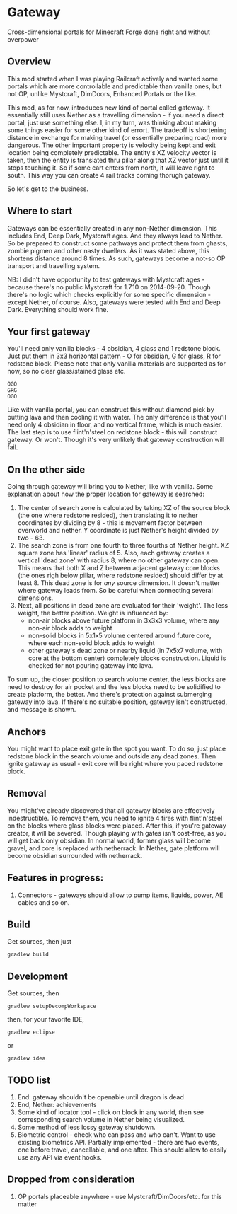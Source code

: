 Gateway
=======

Cross-dimensional portals for Minecraft Forge done right and without overpower

## Overview

This mod started when I was playing Railcraft actively and wanted some portals which are more controllable and predictable than vanilla ones, but not OP, unlike Mystcraft, DimDoors, Enhanced Portals or the like.

This mod, as for now, introduces new kind of portal called gateway. It essentially still uses Nether as a travelling dimension - if you need a direct portal, just use something else. I, in my turn, was thinking about making some things easier for some other kind of errort.
The tradeoff is shortening distance in exchange for making travel (or essentially preparing road) more dangerous.
The other important property is velocity being kept and exit location being completely predictable. The entity's XZ velocity vector is taken, then the entity is translated thru pillar along that XZ vector just until it stops touching it. So if some cart enters from north, it will leave right to south. This way you can create 4 rail tracks coming thorugh gateway.

So let's get to the business.

## Where to start

Gateways can be essentially created in any non-Nether dimension. This includes End, Deep Dark, Mystcraft ages.
And they always lead to Nether. So be prepared to construct some pathways and protect them from ghasts, zombie pigmen and other nasty dwellers.
As it was stated above, this shortens distance around 8 times. As such, gateways become a not-so OP transport and travelling system.

NB: I didn't have opportunity to test gateways with Mystcraft ages - because there's no public Mystcraft for 1.7.10 on 2014-09-20.
Though there's no logic which checks explicitly for some specific dimension - except Nether, of course.
Also, gateways were tested with End and Deep Dark. Everything should work fine.

## Your first gateway

You'll need only vanilla blocks - 4 obsidian, 4 glass and 1 redstone block.
Just put them in 3x3 horizontal pattern - O for obsidian, G for glass, R for redstone block. Please note that only vanilla materials are supported as for now, so no clear glass/stained glass etc.
```
OGO
GRG
OGO
```

Like with vanilla portal, you can construct this without diamond pick by putting lava and then cooling it with water. The only difference is that you'll need only 4 obsidian in floor, and no vertical frame, which is much easier.
The last step is to use flint'n'steel on redstone block - this will construct gateway. Or won't. Though it's very unlikely that gateway construction will fail.

## On the other side

Going through gateway will bring you to Nether, like with vanilla.
Some explanation about how the proper location for gateway is searched:

1. The center of search zone is calculated by taking XZ of the source block (the one where redstone resided), then translating it to nether coordinates by dividing by 8 - this is movement factor between overworld and nether.
   Y coordinate is just Nether's height divided by two - 63.
2. The search zone is from one fourth to three fourths of Nether height. XZ square zone has 'linear' radius of 5.
   Also, each gateway creates a vertical 'dead zone' with radius 8, where no other gateway can open.
   This means that both X and Z between adjacent gateway core blocks (the ones righ below pillar, where redstone resided) should differ by at least 8.
   This dead zone is for *any* source dimension. It doesn't matter where gateway leads from. So be careful when connecting several dimensions.
3. Next, all positions in dead zone are evaluated for their 'weight'. The less weight, the better position. Weight is influenced by:
    * non-air blocks above future platform in 3x3x3 volume, where any non-air block adds to weight
    * non-solid blocks in 5x1x5 volume centered around future core, where each non-solid block adds to weight
    * other gateway's dead zone or nearby liquid (in 7x5x7 volume, with core at the bottom center) completely blocks construction. Liquid is checked for not pouring gateway into lava.

To sum up, the closer position to search volume center, the less blocks are need to destroy for air pocket and the less blocks need to be solidified to create platform, the better. And there's protection against submerging gateway into lava.
If there's no suitable position, gateway isn't constructed, and message is shown.

## Anchors

You might want to place exit gate in the spot you want. To do so, just place redstone block in the search volume and outside any dead zones. Then ignite gateway as usual - exit core will be right where you paced redstone block.

## Removal

You might've already discovered that all gateway blocks are effectively indestructible. To remove them, you need to ignite 4 fires with flint'n'steel on the blocks where glass blocks were placed. After this, if you're gateway creator, it will be severed.
Though playing with gates isn't cost-free, as you will get back only obsidian. In normal world, former glass will become gravel, and core is replaced with netherrack. In Nether, gate platform will become obsidian surrounded with netherrack.

## Features in progress:

1. Connectors - gateways should allow to pump items, liquids, power, AE cables and so on.

## Build

Get sources, then just

    gradlew build

## Development

Get sources, then

    gradlew setupDecompWorkspace

then, for your favorite IDE,

    gradlew eclipse

or

    gradlew idea

## TODO list

1. End: gateway shouldn't be openable until dragon is dead
2. End, Nether: achievements
3. Some kind of locator tool - click on block in any world, then see corresponding search volume in Nether being visualized.
4. Some method of less lossy gateway shutdown.
5. Biometric control - check who can pass and who can't. Want to use existing biometrics API. Partially implemented - there are two events, one before travel, cancellable, and one after. This should allow to easily use any API via event hooks.

## Dropped from consideration
1. OP portals placeable anywhere - use Mystcraft/DimDoors/etc. for this matter
